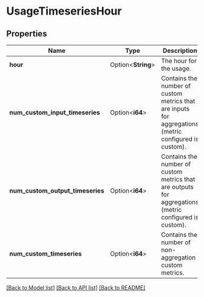 # UsageTimeseriesHour

## Properties

Name | Type | Description | Notes
------------ | ------------- | ------------- | -------------
**hour** | Option<**String**> | The hour for the usage. | [optional]
**num_custom_input_timeseries** | Option<**i64**> | Contains the number of custom metrics that are inputs for aggregations (metric configured is custom). | [optional]
**num_custom_output_timeseries** | Option<**i64**> | Contains the number of custom metrics that are outputs for aggregations (metric configured is custom). | [optional]
**num_custom_timeseries** | Option<**i64**> | Contains the number of non-aggregation custom metrics. | [optional]

[[Back to Model list]](../README.md#documentation-for-models) [[Back to API list]](../README.md#documentation-for-api-endpoints) [[Back to README]](../README.md)


